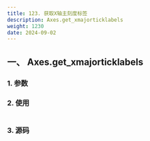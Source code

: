 ```yaml
---
title: 123. 获取X轴主刻度标签
description: Axes.get_xmajorticklabels
weight: 1230
date: 2024-09-02
---
```

<style>
th, td {
  border: 1px solid rgb(190, 190, 190);
}
</style>


## 一、 Axes.get_xmajorticklabels


### 1. 参数




### 2. 使用



```python


```


### 3. 源码
```python

```





